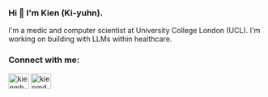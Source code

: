 ### Hi 👋 I'm Kien (Ki-yuhn).

I'm a medic and computer scientist at University College London (UCL). I'm working on building with LLMs within healthcare.

<h3 align="left">Connect with me:</h3>
<p align="left">
<a href="https://twitter.com/kienmh" target="blank"><img align="center" src="https://raw.githubusercontent.com/rahuldkjain/github-profile-readme-generator/master/src/images/icons/Social/twitter.svg" alt="kienmh" height="30" width="40" /></a>
<a href="https://medium.com/kienmd" target="blank"><img align="center" src="https://raw.githubusercontent.com/rahuldkjain/github-profile-readme-generator/master/src/images/icons/Social/medium.svg" alt="kienmd" height="30" width="40" /></a>
</p>
